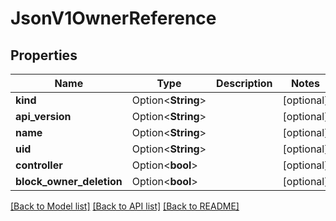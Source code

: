 # JsonV1OwnerReference

## Properties

Name | Type | Description | Notes
------------ | ------------- | ------------- | -------------
**kind** | Option<**String**> |  | [optional]
**api_version** | Option<**String**> |  | [optional]
**name** | Option<**String**> |  | [optional]
**uid** | Option<**String**> |  | [optional]
**controller** | Option<**bool**> |  | [optional]
**block_owner_deletion** | Option<**bool**> |  | [optional]

[[Back to Model list]](../README.md#documentation-for-models) [[Back to API list]](../README.md#documentation-for-api-endpoints) [[Back to README]](../README.md)


